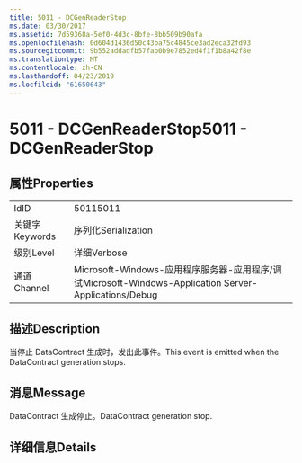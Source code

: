 ```yaml
---
title: 5011 - DCGenReaderStop
ms.date: 03/30/2017
ms.assetid: 7d59368a-5ef0-4d3c-8bfe-8bb509b90afa
ms.openlocfilehash: 0d604d1436d50c43ba75c4845ce3ad2eca32fd93
ms.sourcegitcommit: 9b552addadfb57fab0b9e7852ed4f1f1b8a42f8e
ms.translationtype: MT
ms.contentlocale: zh-CN
ms.lasthandoff: 04/23/2019
ms.locfileid: "61650643"
---
```

# <a name="5011---dcgenreaderstop"></a><span data-ttu-id="5bb40-102">5011 - DCGenReaderStop</span><span class="sxs-lookup"><span data-stu-id="5bb40-102">5011 - DCGenReaderStop</span></span>
## <a name="properties"></a><span data-ttu-id="5bb40-103">属性</span><span class="sxs-lookup"><span data-stu-id="5bb40-103">Properties</span></span>  
  
|||  
|-|-|  
|<span data-ttu-id="5bb40-104">Id</span><span class="sxs-lookup"><span data-stu-id="5bb40-104">ID</span></span>|<span data-ttu-id="5bb40-105">5011</span><span class="sxs-lookup"><span data-stu-id="5bb40-105">5011</span></span>|  
|<span data-ttu-id="5bb40-106">关键字</span><span class="sxs-lookup"><span data-stu-id="5bb40-106">Keywords</span></span>|<span data-ttu-id="5bb40-107">序列化</span><span class="sxs-lookup"><span data-stu-id="5bb40-107">Serialization</span></span>|  
|<span data-ttu-id="5bb40-108">级别</span><span class="sxs-lookup"><span data-stu-id="5bb40-108">Level</span></span>|<span data-ttu-id="5bb40-109">详细</span><span class="sxs-lookup"><span data-stu-id="5bb40-109">Verbose</span></span>|  
|<span data-ttu-id="5bb40-110">通道</span><span class="sxs-lookup"><span data-stu-id="5bb40-110">Channel</span></span>|<span data-ttu-id="5bb40-111">Microsoft-Windows-应用程序服务器-应用程序/调试</span><span class="sxs-lookup"><span data-stu-id="5bb40-111">Microsoft-Windows-Application Server-Applications/Debug</span></span>|  
  
## <a name="description"></a><span data-ttu-id="5bb40-112">描述</span><span class="sxs-lookup"><span data-stu-id="5bb40-112">Description</span></span>  
 <span data-ttu-id="5bb40-113">当停止 DataContract 生成时，发出此事件。</span><span class="sxs-lookup"><span data-stu-id="5bb40-113">This event is emitted when the DataContract generation stops.</span></span>  
  
## <a name="message"></a><span data-ttu-id="5bb40-114">消息</span><span class="sxs-lookup"><span data-stu-id="5bb40-114">Message</span></span>  
 <span data-ttu-id="5bb40-115">DataContract 生成停止。</span><span class="sxs-lookup"><span data-stu-id="5bb40-115">DataContract generation stop.</span></span>  
  
## <a name="details"></a><span data-ttu-id="5bb40-116">详细信息</span><span class="sxs-lookup"><span data-stu-id="5bb40-116">Details</span></span>
